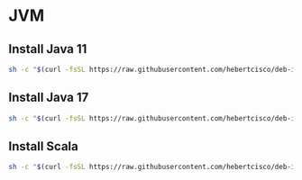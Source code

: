# JVM

## Install Java 11

```sh
sh -c "$(curl -fsSL https://raw.githubusercontent.com/hebertcisco/deb-install/master/packages/jvm/jdk11.sh)"
```

## Install Java 17

```sh
sh -c "$(curl -fsSL https://raw.githubusercontent.com/hebertcisco/deb-install/master/packages/jvm/jdk17.sh)"
```

## Install Scala

```sh
sh -c "$(curl -fsSL https://raw.githubusercontent.com/hebertcisco/deb-install/master/packages/jvm/scala/sbt.sh)"
```